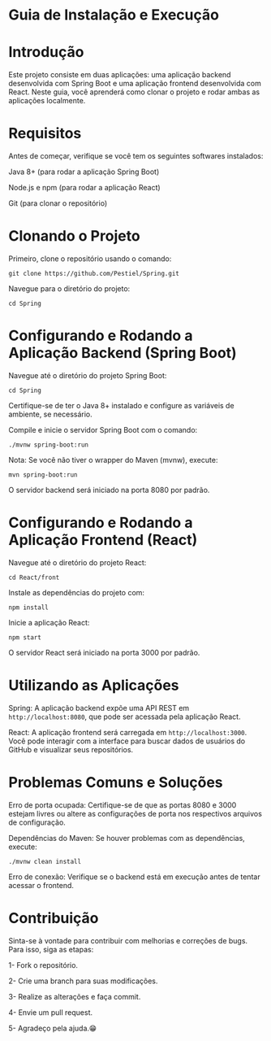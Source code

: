 # Guia de Instalação e Execução

# Introdução

Este projeto consiste em duas aplicações: uma aplicação backend desenvolvida com Spring Boot e uma aplicação frontend desenvolvida com React. Neste guia, você aprenderá como clonar o projeto e rodar ambas as aplicações localmente.

# Requisitos

Antes de começar, verifique se você tem os seguintes softwares instalados:

Java 8+ (para rodar a aplicação Spring Boot)

Node.js e npm (para rodar a aplicação React)

Git (para clonar o repositório)

# Clonando o Projeto

Primeiro, clone o repositório usando o comando:

`git clone https://github.com/Pestiel/Spring.git`

Navegue para o diretório do projeto:

`cd Spring`

# Configurando e Rodando a Aplicação Backend (Spring Boot)

Navegue até o diretório do projeto Spring Boot:

`cd Spring`

Certifique-se de ter o Java 8+ instalado e configure as variáveis de ambiente, se necessário.

Compile e inicie o servidor Spring Boot com o comando:

`./mvnw spring-boot:run`

Nota: Se você não tiver o wrapper do Maven (mvnw), execute:

`mvn spring-boot:run`

O servidor backend será iniciado na porta 8080 por padrão.

# Configurando e Rodando a Aplicação Frontend (React)

Navegue até o diretório do projeto React:

`cd React/front`

Instale as dependências do projeto com:

`npm install`

Inicie a aplicação React:

`npm start`

O servidor React será iniciado na porta 3000 por padrão.

# Utilizando as Aplicações

Spring: A aplicação backend expõe uma API REST em `http://localhost:8080`, que pode ser acessada pela aplicação React.

React: A aplicação frontend será carregada em `http://localhost:3000`. Você pode interagir com a interface para buscar dados de usuários do GitHub e visualizar seus repositórios.


# Problemas Comuns e Soluções

Erro de porta ocupada: Certifique-se de que as portas 8080 e 3000 estejam livres ou altere as configurações de porta nos respectivos arquivos de configuração.

Dependências do Maven: Se houver problemas com as dependências, execute:

`./mvnw clean install`

Erro de conexão: Verifique se o backend está em execução antes de tentar acessar o frontend.

# Contribuição

Sinta-se à vontade para contribuir com melhorias e correções de bugs. Para isso, siga as etapas:

1- Fork o repositório.

2- Crie uma branch para suas modificações.

3- Realize as alterações e faça commit.

4- Envie um pull request.

5- Agradeço pela ajuda.😁
